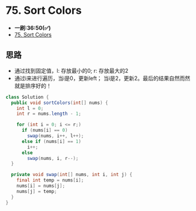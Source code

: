 # 75. Sort Colors
* **一刷:36:50(✅)**
* [75. Sort Colors](https://leetcode.com/problems/sort-colors/)

## 思路
* 通过找到固定值，l: 存放最小的0; r: 存放最大的2
* 通过i来进行遍历，当i是0，更新left； 当i是2，更新2。最后的结果自然而然就是排序好的！
```java
class Solution {
  public void sortColors(int[] nums) {
    int l = 0;
    int r = nums.length - 1;

    for (int i = 0; i <= r;)
      if (nums[i] == 0)
        swap(nums, i++, l++);
      else if (nums[i] == 1)
        i++;
      else
        swap(nums, i, r--);
  }

  private void swap(int[] nums, int i, int j) {
    final int temp = nums[i];
    nums[i] = nums[j];
    nums[j] = temp;
  }
}
```